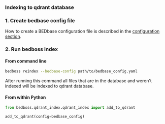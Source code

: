 ### Indexing to qdrant database

### 1. Create bedbase config file

How to create a BEDbase configuration file is described in the [configuration section](../../../bedbase/how-to-configure.md).


### 2. Run bedboss index

#### From command line
```bash
bedboss reindex --bedbase-config path/to/bedbase_config.yaml
```

After running this command all files that are in the database and weren't indexed will be indexed to qdrant database.


#### From within Python
```python
from bedboss.qdrant_index.qdrant_index import add_to_qdrant

add_to_qdrant(config=bedbase_config)
```
